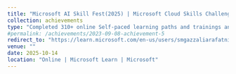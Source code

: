 ```yaml
---
title: "Microsoft AI Skill Fest(2025) | Microsoft Cloud Skills Challenge(2024) | Microsoft Learn AI Skills Challenge(2023)"
collection: achievements
type: "Completed 310+ online Self‑paced learning paths and trainings and Won 18 free Microsoft certification exam. Modules: 1415+, Training Time: 1150+ Hours and Passed Azure| SC-100 | AZ-500 | AZ-400 | AZ-305 | AZ-204 | AZ-104 | DP-700 | DP-600 | DP-420 | DP-300 | DP-203 | DP-100 | AI-102 | AI-900 | PL-300"
#permalink: /achievements/2023-09-08-achievement-5
redirect_to: "https://learn.microsoft.com/en-us/users/smgazzaliarafatnishan-4645/transcript/d5y6ghp168eyero"
venue: ""
date: 2025-10-14
location: "Online | Microsoft Learn | Microsoft"
---
```

